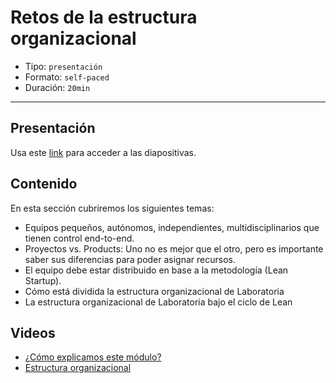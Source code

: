 # Retos de la estructura organizacional

* Tipo: `presentación`
* Formato: `self-paced`
* Duración: `20min`

***

## Presentación
Usa este [link](https://docs.google.com/presentation/d/1OcxLnyswoW78Hk18-fcOFYekBz-W1BFP7jLfddTurvk/edit#slide=id.g38258ddf8b_0_28) para acceder a las diapositivas.

## Contenido
En esta sección cubriremos los siguientes temas:

* Equipos pequeños, autónomos, independientes, multidisciplinarios 
	que tienen control end-to-end.
* Proyectos vs. Products: Uno no es mejor que el otro, pero 
	es importante	saber sus diferencias para poder asignar recursos.
* El equipo debe estar distribuido en base a la metodología 
	(Lean Startup).
* Cómo está dividida la estructura organizacional de Laboratoria
* La estructura organizacional de Laboratoria bajo el ciclo de Lean	

## Videos
* [¿Cómo explicamos este módulo?](https://www.useloom.com/share/f7b62b653994467fbd1f73110d1ebc4a)
* [Estructura organizacional](https://www.useloom.com/share/6bffe7230e984a729dbf284e1d236d2f)



